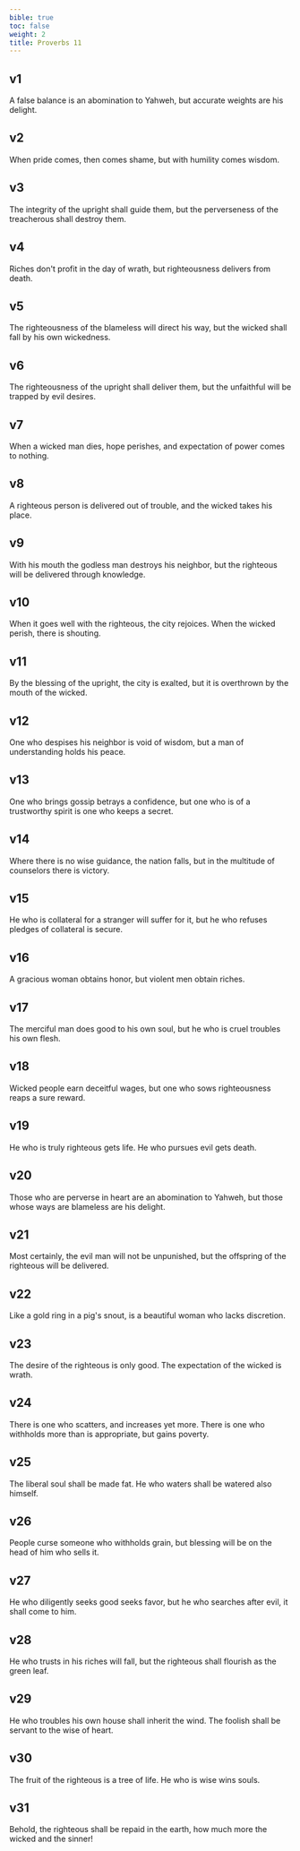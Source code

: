 ```yaml
---
bible: true
toc: false
weight: 2
title: Proverbs 11
---
```




## v1 
A false balance is an abomination to Yahweh, but accurate weights are his delight. 

## v2 
When pride comes, then comes shame, but with humility comes wisdom. 

## v3 
The integrity of the upright shall guide them, but the perverseness of the treacherous shall destroy them. 

## v4 
Riches don't profit in the day of wrath, but righteousness delivers from death. 

## v5 
The righteousness of the blameless will direct his way, but the wicked shall fall by his own wickedness. 

## v6 
The righteousness of the upright shall deliver them, but the unfaithful will be trapped by evil desires. 

## v7 
When a wicked man dies, hope perishes, and expectation of power comes to nothing. 

## v8 
A righteous person is delivered out of trouble, and the wicked takes his place. 

## v9 
With his mouth the godless man destroys his neighbor, but the righteous will be delivered through knowledge. 

## v10 
When it goes well with the righteous, the city rejoices. When the wicked perish, there is shouting. 

## v11 
By the blessing of the upright, the city is exalted, but it is overthrown by the mouth of the wicked. 

## v12 
One who despises his neighbor is void of wisdom, but a man of understanding holds his peace. 

## v13 
One who brings gossip betrays a confidence, but one who is of a trustworthy spirit is one who keeps a secret. 

## v14 
Where there is no wise guidance, the nation falls, but in the multitude of counselors there is victory. 

## v15 
He who is collateral for a stranger will suffer for it, but he who refuses pledges of collateral is secure. 

## v16 
A gracious woman obtains honor, but violent men obtain riches. 

## v17 
The merciful man does good to his own soul, but he who is cruel troubles his own flesh. 

## v18 
Wicked people earn deceitful wages, but one who sows righteousness reaps a sure reward. 

## v19 
He who is truly righteous gets life. He who pursues evil gets death. 

## v20 
Those who are perverse in heart are an abomination to Yahweh, but those whose ways are blameless are his delight. 

## v21 
Most certainly, the evil man will not be unpunished, but the offspring of the righteous will be delivered. 

## v22 
Like a gold ring in a pig's snout, is a beautiful woman who lacks discretion. 

## v23 
The desire of the righteous is only good. The expectation of the wicked is wrath. 

## v24 
There is one who scatters, and increases yet more. There is one who withholds more than is appropriate, but gains poverty. 

## v25 
The liberal soul shall be made fat. He who waters shall be watered also himself. 

## v26 
People curse someone who withholds grain, but blessing will be on the head of him who sells it. 

## v27 
He who diligently seeks good seeks favor, but he who searches after evil, it shall come to him. 

## v28 
He who trusts in his riches will fall, but the righteous shall flourish as the green leaf. 

## v29 
He who troubles his own house shall inherit the wind. The foolish shall be servant to the wise of heart. 

## v30 
The fruit of the righteous is a tree of life. He who is wise wins souls. 

## v31 
Behold, the righteous shall be repaid in the earth, how much more the wicked and the sinner!
